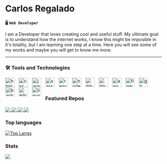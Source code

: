 # Carlos Regalado

🖥 **`Web Developer`**

I am a Developer that loves creating cool and useful stuff. My ultimate goal is to understand how the internet works, I know this might be imposible in it's totality, but I am learning one step at a time.
Here you will see some of my works and maybe you will get to know me more.

---
### 🛠 Tools and Technologies

<img align="left" alt="html"        width="30px" style="padding-right:10px" src="https://cdn.jsdelivr.net/gh/devicons/devicon/icons/html5/html5-original.svg"/>
<img align="left" alt="css"         width="30px" style="padding-right:10px" src="https://cdn.jsdelivr.net/gh/devicons/devicon/icons/css3/css3-original.svg"/>
<img align="left" alt="javascript"  width="30px" style="padding-right:10px" src="https://cdn.jsdelivr.net/gh/devicons/devicon/icons/javascript/javascript-original.svg"/>
<img align="left" alt="sass"        width="30px" style="padding-right:10px" src="https://cdn.jsdelivr.net/gh/devicons/devicon/icons/sass/sass-original.svg"/>
<img align="left" alt="react"       width="30px" style="padding-right:10px" src="https://cdn.jsdelivr.net/gh/devicons/devicon/icons/react/react-original.svg"/>
<img align="left" alt="nodejs"      width="30px" style="padding-right:10px" src="https://cdn.jsdelivr.net/gh/devicons/devicon/icons/nodejs/nodejs-original.svg"/>
<img align="left" alt="mongodb"     width="30px" style="padding-right:10px" src="https://cdn.jsdelivr.net/gh/devicons/devicon/icons/mongodb/mongodb-original.svg"/>
<img align="left" alt="mysql"       width="30px" style="padding-right:10px" src="https://cdn.jsdelivr.net/gh/devicons/devicon/icons/mysql/mysql-original.svg"/>
<img align="left" alt="aws"         width="30px" style="padding-right:10px" src="https://cdn.jsdelivr.net/gh/devicons/devicon/icons/amazonwebservices/amazonwebservices-original.svg"/>
<img align="left" alt="figma"       width="30px" style="padding-right:10px" src="https://cdn.jsdelivr.net/gh/devicons/devicon/icons/figma/figma-original.svg"/>
<img align="left" alt="git"         width="30px" style="padding-right:10px" src="https://cdn.jsdelivr.net/gh/devicons/devicon/icons/git/git-original.svg"/>
<img align="left" alt="bash"        width="30px" style="padding-right:10px" src="https://cdn.jsdelivr.net/gh/devicons/devicon/icons/bash/bash-original.svg"/>
<img align="left" alt="windows"     width="30px" style="padding-right:10px" src="https://cdn.jsdelivr.net/gh/devicons/devicon/icons/windows8/windows8-original.svg"/>
<img align="left" alt="linux"       width="30px" style="padding-right:10px" src="https://cdn.jsdelivr.net/gh/devicons/devicon/icons/ubuntu/ubuntu-plain.svg"/>
<br> <br>

### Featured Repos

<a href="https://github.com/CarlosDRA/Portfolio" target="_blank">
  <img align="center" src="https://github-readme-stats.vercel.app/api/pin/?username=carlosdra&repo=Portfolio&theme=cobalt"/>
</a>
<a href="https://github.com/CarlosDRA/Quizzical-app" target="_blank">
  <img align="center" src="https://github-readme-stats.vercel.app/api/pin/?username=carlosdra&repo=Quizzical-app&theme=cobalt" />
</a>
<a href="https://github.com/CarlosDRA/Etch-a-Sketch" target="_blank">
  <img align="center" src="https://github-readme-stats.vercel.app/api/pin/?username=carlosdra&repo=Etch-a-Sketch&theme=cobalt"/>
</a>
<a href="https://github.com/CarlosDRA/library" target="_blank">
  <img align="center" src="https://github-readme-stats.vercel.app/api/pin/?username=carlosdra&repo=library&theme=cobalt" />
</a>


### Top languages

[![Top Langs](https://github-readme-stats.vercel.app/api/top-langs/?username=carlosdra&layout=compact&theme=algolia)](https://github.com/anuraghazra/github-readme-stats)

### Stats

<a href="https://github.com/anuraghazra/github-readme-stats" target="_blank">
  <img align="center" src="https://github-readme-stats.vercel.app/api?username=carlosdra&count_private=true&theme=nightowl&show_icons=true&hide=stars,issues" />
</a>
<!-- <a href="https://wakatime.com/@CarlosDRA" target="_blank">
  <img align="center" src="https://github-readme-stats.vercel.app/api/wakatime?username=carlosdra&theme=nightowl" />
</a> -->







